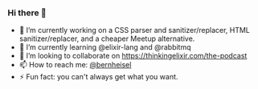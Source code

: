 ### Hi there 👋

- 🔭 I’m currently working on a CSS parser and sanitizer/replacer, HTML sanitizer/replacer, and a cheaper Meetup alternative. 
- 🌱 I’m currently learning @elixir-lang and @rabbitmq
- 👯 I’m looking to collaborate on https://thinkingelixir.com/the-podcast
- 📫 How to reach me: [@bernheisel](https://twitter.com/bernheisel)
- ⚡ Fun fact: you can't always get what you want.
